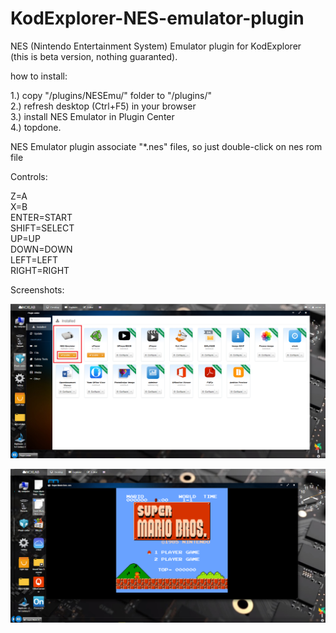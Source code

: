 # KodExplorer-NES-emulator-plugin  
NES (Nintendo Entertainment System) Emulator plugin for KodExplorer  
(this is beta version, nothing guaranted).  
  
how to install:  
  
1.) copy "/plugins/NESEmu/" folder to "/plugins/"  
2.) refresh desktop (Ctrl+F5) in your browser  
3.) install NES Emulator in Plugin Center  
4.) topdone.  
  
NES Emulator plugin associate "*.nes" files, so just double-click on nes rom file  
  
Controls:  
  
Z=A  
X=B  
ENTER=START  
SHIFT=SELECT  
UP=UP  
DOWN=DOWN  
LEFT=LEFT  
RIGHT=RIGHT  

Screenshots:

![alt text](https://raw.githubusercontent.com/Nathalis/KodExplorer-NES-emulator-plugin/master/NESEmu_1.png)  
  
![alt text](https://raw.githubusercontent.com/Nathalis/KodExplorer-NES-emulator-plugin/master/NESEmu_2.png)  


